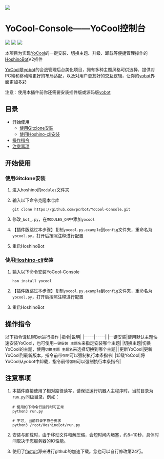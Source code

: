 ![](https://i.loli.net/2020/11/15/YCBtcIVK4P6Hdfx.png)
# YoCool-Console——YoCool控制台
<p align="left">
<a href='https://github.com/Ice-Cirno/HoshinoBot'><img src="https://img.shields.io/badge/HoshinoBot-v2.0-green.svg"/></a>
<a href='https://github.com/pcrbot/yobot'><img src="https://img.shields.io/badge/yobot-v3.0-brightgreen.svg"/></a></a>
<a href='https://github.com/pcrbot/YoCool-Console/blob/master/LICENSE'><img src="https://img.shields.io/github/license/A-kirami/YoCool-Console"/></a>
</p>

本项目为实现[YoCool](https://github.com/A-kirami/YoCool)的一键安装、切换主题、升级、卸载等便捷管理操作的[HoshinoBot](https://github.com/Ice-Cirno/HoshinoBot)V2插件

[YoCool](https://github.com/A-kirami/YoCool)是[yobot](https://github.com/pcrbot/yobot)的会战管理后台美化项目，拥有多种主题风格可供选择，提供对PC端和移动端更好的布局适配，以及对用户更友好的交互逻辑，让你的[yobot](https://github.com/pcrbot/yobot)界面更加多彩

注意：使用本插件前你还需要安装插件版或源码版[yobot](https://github.com/pcrbot/yobot)

## 目录
- [开始使用](https://github.com/pcrbot/YoCool-Console/#开始使用)
    - [使用Gitclone安装](https://github.com/pcrbot/YoCool-Console/#使用Gitclone安装)
    - [使用Hoshino-cli安装](https://github.com/pcrbot/YoCool-Console/#使用Hoshino-cli安装)
- [操作指令](https://github.com/pcrbot/YoCool-Console/#操作指令)
- [注意事项](https://github.com/pcrbot/YoCool-Console/#注意事项)


## 开始使用

### 使用Gitclone安装

1. 进入hoshino的``modules``文件夹<br>

2. 输入以下命令克隆本仓库
    ```
    git clone https://github.com/pcrbot/YoCool-Console.git
    ```
3. 修改``_bot_.py``，在``MODULES_ON``中添加``yocool``

4. 【插件版跳过本步骤】复制``yocool.py.example``到``config``文件夹，重命名为``yocool.py``，打开后按照注释进行配置

5. 重启HoshinoBot


### 使用[Hoshino-cli](https://github.com/pcrbot/hsn)安装

1. 输入以下命令安装YoCool-Console
    ```
    hsn install yocool
    ```
2. 【插件版跳过本步骤】复制``yocool.py.example``到``config``文件夹，重命名为``yocool.py``，打开后按照注释进行配置

3. 重启HoshinoBot


## 操作指令
以下指令请私聊Bot进行操作
|指令|说明|
|-----|-----|
|一键安装|使用默认主题快速安装YoCool，也可使用``一键安装 主题名``来指定安装哪个主题|
|切换主题|切换YoCool的主题，使用``切换主题 主题名``来选择切换到哪个主题|
|更新YoCool|更新YoCool到最新版本，指令前带``强制``可以强制执行本条指令|
|卸载YoCool|将YoCool从yobot中卸载，指令前带``强制``可以强制执行本条指令|


## 注意事项

1. 本插件直接使用了相对路径读写，请保证运行机器人主程序时，当前目录为`run.py`同级目录，例如：
   ```
   # 使用如下命令行运行时可正常
   python3 run.py

   # 不可, 当前目录不符合要求
   python3 /root/HoshinoBot/run.py
   ```

2. 安装与卸载时，由于移动文件和解压缩，会短时间内堵塞，约5~10秒，具体时间取决于您服务器的IO性能。

3. 使用了[fastgit](http://fastgit.org/)源来进行github的加速下载。您也可以自行修改第24行。
